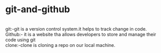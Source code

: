 # git-and-github
<br>
git:-git is a version control system.it helps to track change in code.
<br>
Github:- it is a website tha allows developers to store and manage their code using git
<br>
clone:-clone is cloning a repo on our local machine.
 